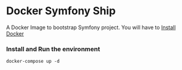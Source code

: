 Docker Symfony Ship
=====================

A Docker Image to bootstrap Symfony project. You will have to [Install Docker](http://docs.docker.com/engine/installation/)

### Install and Run the environment

    docker-compose up -d


